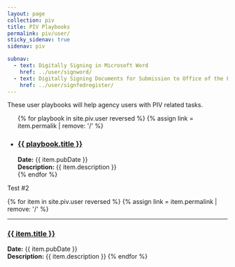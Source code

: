 ```yaml
---
layout: page
collection: piv
title: PIV Playbooks
permalink: piv/user/
sticky_sidenav: true
sidenav: piv

subnav:
  - text: Digitally Signing in Microsoft Word
    href: ../user/signword/
  - text: Digitally Signing Documents for Submission to Office of the Federal Register
    href: ../user/signfedregister/
---
```


These user playbooks will help agency users with PIV related tasks.

<ul>
  {% for playbook in site.piv.user reversed %}
    {% assign link = item.permalik | remove: '/' %}
    <li>
      <h3><a href="{{site.baseurl}}/{{ item.permalink }}">{{ playbook.title }}</a></h3>
      <strong>Date:</strong> {{ item.pubDate }}<br />
      <strong>Description:</strong> {{ item.description }}
    </li>
  {% endfor %}
</ul>

Test #2

{% for item in site.piv.user reversed %}
  {% assign link = item.permalink | remove: '/' %}
  <hr/>
  <h3><a href="{{site.baseurl}}/{{ item.permalink }}"  title="{{ item.title }}">{{ item.title }}</a></h3>
  <strong>Date:</strong> {{ item.pubDate }}<br />
  <strong>Description:</strong> {{ item.description }}
{% endfor %}

